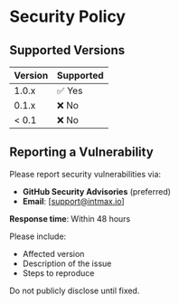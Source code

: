 # Security Policy

## Supported Versions

| Version | Supported |
| ------- | --------- |
| 1.0.x   | ✅ Yes    |
| 0.1.x   | ❌ No     |
| < 0.1   | ❌ No     |

## Reporting a Vulnerability

Please report security vulnerabilities via:

- **GitHub Security Advisories** (preferred)
- **Email**: [support@intmax.io]

**Response time**: Within 48 hours

Please include:

- Affected version
- Description of the issue
- Steps to reproduce

Do not publicly disclose until fixed.
